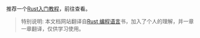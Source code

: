 ﻿---
home: true
heroImage: /logo.svg
actionText: 前往查看 →
actionLink: /doc/introduce/introduce
features:
- title: 高性能
  details: Rust 速度惊人且内存利用率极高。由于没有运行时和垃圾回收，它能够胜任对性能要求特别高的服务，可以在嵌入式设备上运行，还能轻松和其他语言集成。
- title: 可靠性
  details: Rust 丰富的类型系统和所有权模型保证了内存安全和线程安全，让你在编译期就能够消除各种各样的错误。
- title: 生产力
  details: Rust 拥有出色的文档、友好的编译器和清晰的错误提示信息， 还集成了一流的工具——包管理器和构建工具， 智能地自动补全和类型检验的多编辑器支持， 以及自动格式化代码等等。
footer: MIT Licensed | Copyright © 2020-present eveningwater
---

推荐一个[Rust入门教程]( https://www.eveningwater.com/docs/index.html?type=rust-course)，前往查看。

> 特别说明: 本文档网站翻译自[Rust 编程语言](https://doc.rust-lang.org/book/title-page.html)书，加入了个人的理解，并一章一章翻译，仅供学习使用。